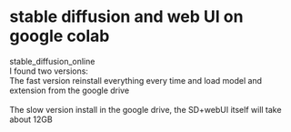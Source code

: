 # stable diffusion and web UI on google colab
stable_diffusion_online</br>
I found two versions:</br>
 The fast version reinstall everything every time and load model and extension from the google drive</br>
 </br>
 The slow version install in the google drive, the SD+webUI itself will take about 12GB</br>
 </br>
